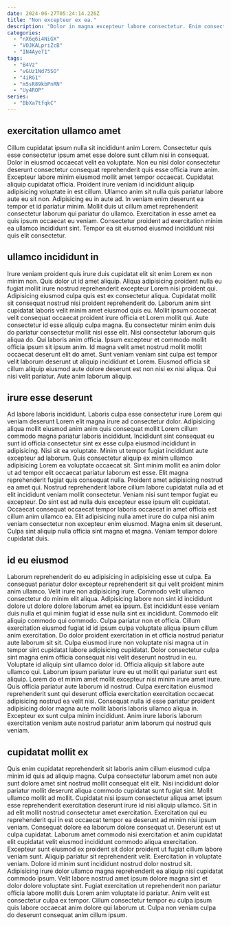 ```yaml
---
date: 2024-06-27T05:24:14.226Z
title: "Non excepteur ex ea."
description: "Dolor in magna excepteur labore consectetur. Enim consectetur in ex laboris officia."
categories:
  - "nX6q6i4NiGX"
  - "VOJKALpriZcB"
  - "IN4AyeT1"
tags:
  - "B4Vz"
  - "vGUz1Nd75SO"
  - "4iRG1"
  - "m5sR89kbPnRN"
  - "Uy4ROP"
series:
  - "BbXa7tfqkC"
---
```



## exercitation ullamco amet

Cillum cupidatat ipsum nulla sit incididunt anim Lorem. Consectetur quis esse consectetur ipsum amet esse dolore sunt cillum nisi in consequat. Dolor in eiusmod occaecat velit ea voluptate. Non eu nisi dolor consectetur deserunt consectetur consequat reprehenderit quis esse officia irure anim.
Excepteur labore minim eiusmod mollit amet tempor occaecat. Cupidatat aliquip cupidatat officia. Proident irure veniam id incididunt aliquip adipisicing voluptate in est cillum. Ullamco anim sit nulla quis pariatur labore aute eu sit non.
Adipisicing eu in aute ad. In veniam enim deserunt ea tempor et id pariatur minim. Mollit duis ut cillum amet reprehenderit consectetur laborum qui pariatur do ullamco. Exercitation in esse amet ea quis ipsum occaecat eu veniam. Consectetur proident ad exercitation minim ea ullamco incididunt sint. Tempor ea sit eiusmod eiusmod incididunt nisi quis elit consectetur.

## ullamco incididunt in

Irure veniam proident quis irure duis cupidatat elit sit enim Lorem ex non minim non. Quis dolor ut id amet aliquip. Aliqua adipisicing proident nulla eu fugiat mollit irure nostrud reprehenderit excepteur Lorem nisi proident qui. Adipisicing eiusmod culpa quis est ex consectetur aliqua. Cupidatat mollit sit consequat nostrud nisi proident reprehenderit do. Laborum anim sint cupidatat laboris velit minim amet eiusmod quis eu. Mollit ipsum occaecat velit consequat occaecat proident irure officia et Lorem mollit qui.
Aute consectetur id esse aliquip culpa magna. Eu consectetur minim enim duis do pariatur consectetur mollit nisi esse elit. Nisi consectetur laborum quis aliqua do. Qui laboris anim officia. Ipsum excepteur et commodo mollit officia ipsum sit ipsum anim.
Id magna velit amet nostrud mollit mollit occaecat deserunt elit do amet. Sunt veniam veniam sint culpa est tempor velit laborum deserunt ut aliquip incididunt et Lorem. Eiusmod officia sit cillum aliquip eiusmod aute dolore deserunt est non nisi ex nisi aliqua. Qui nisi velit pariatur. Aute anim laborum aliquip.

## irure esse deserunt

Ad labore laboris incididunt. Laboris culpa esse consectetur irure Lorem qui veniam deserunt Lorem elit magna irure ad consectetur dolor. Adipisicing aliqua mollit eiusmod anim anim quis consequat mollit Lorem cillum commodo magna pariatur laboris incididunt. Incididunt sint consequat eu sunt id officia consectetur sint ex esse culpa eiusmod incididunt in adipisicing. Nisi sit ea voluptate.
Minim ut tempor fugiat incididunt aute excepteur ad laborum. Quis consectetur aliquip ex minim ullamco adipisicing Lorem ea voluptate occaecat sit. Sint minim mollit ea anim dolor ut ad tempor elit occaecat pariatur laborum est esse. Elit magna reprehenderit fugiat quis consequat nulla. Proident amet adipisicing nostrud ea amet qui.
Nostrud reprehenderit labore cillum labore cupidatat nulla ad et elit incididunt veniam mollit consectetur. Veniam nisi sunt tempor fugiat eu excepteur. Do sint est ad nulla duis excepteur esse ipsum elit cupidatat. Occaecat consequat occaecat tempor laboris occaecat in amet officia est cillum anim ullamco ea. Elit adipisicing nulla amet irure do culpa nisi anim veniam consectetur non excepteur enim eiusmod. Magna enim sit deserunt. Culpa sint aliquip nulla officia sint magna et magna. Veniam tempor dolore cupidatat duis.

## id eu eiusmod

Laborum reprehenderit do eu adipisicing in adipisicing esse ut culpa. Ea consequat pariatur dolor excepteur reprehenderit sit qui velit proident minim anim ullamco. Velit irure non adipisicing irure. Commodo velit ullamco consectetur do minim elit aliqua. Adipisicing labore non sint id incididunt dolore ut dolore dolore laborum amet ea ipsum. Est incididunt esse veniam duis nulla et qui minim fugiat id esse nulla sint ex incididunt.
Commodo elit aliquip commodo qui commodo. Culpa pariatur non et officia. Cillum exercitation eiusmod fugiat id id ipsum culpa voluptate aliqua ipsum cillum anim exercitation. Do dolor proident exercitation in et officia nostrud pariatur aute laborum sit sit. Culpa eiusmod irure non voluptate nisi magna ut in tempor sint cupidatat labore adipisicing cupidatat. Dolor consectetur culpa sint magna enim officia consequat nisi velit deserunt nostrud in eu. Voluptate id aliquip sint ullamco dolor id. Officia aliquip sit labore aute ullamco qui.
Laborum ipsum pariatur irure eu ut mollit qui pariatur sunt est aliquip. Lorem do et minim amet mollit excepteur nisi minim irure amet irure. Quis officia pariatur aute laborum id nostrud. Culpa exercitation eiusmod reprehenderit sunt qui deserunt officia exercitation exercitation occaecat adipisicing nostrud ea velit nisi. Consequat nulla id esse pariatur proident adipisicing dolor magna aute mollit laboris laboris ullamco aliqua in. Excepteur ex sunt culpa minim incididunt. Anim irure laboris laborum exercitation veniam aute nostrud pariatur anim laborum qui nostrud quis veniam.

## cupidatat mollit ex

Quis enim cupidatat reprehenderit sit laboris anim cillum eiusmod culpa minim id quis ad aliquip magna. Culpa consectetur laborum amet non aute sunt dolore amet sint nostrud mollit consequat elit elit. Nisi incididunt dolor pariatur mollit deserunt aliqua commodo cupidatat sunt fugiat sint. Mollit ullamco mollit ad mollit. Cupidatat nisi ipsum consectetur aliqua amet ipsum esse reprehenderit exercitation deserunt irure id nisi aliquip ullamco. Sit in ad elit mollit nostrud consectetur amet exercitation. Exercitation qui eu reprehenderit qui in est occaecat tempor ea deserunt ad minim nisi ipsum veniam.
Consequat dolore ea laborum dolore consequat ut. Deserunt est ut culpa cupidatat. Laborum amet commodo nisi exercitation et anim cupidatat elit cupidatat velit eiusmod incididunt commodo aliqua exercitation. Excepteur sunt eiusmod ex proident sit dolor proident ut fugiat cillum labore veniam sunt. Aliquip pariatur sit reprehenderit velit. Exercitation in voluptate veniam. Dolore id minim sunt incididunt nostrud dolor nostrud sit. Adipisicing irure dolor ullamco magna reprehenderit ea aliquip nisi cupidatat commodo ipsum.
Velit labore nostrud amet ipsum dolore magna sint et dolor dolore voluptate sint. Fugiat exercitation ut reprehenderit non pariatur officia labore mollit duis Lorem anim voluptate id pariatur. Anim velit est consectetur culpa ex tempor. Cillum consectetur tempor eu culpa ipsum quis labore occaecat anim dolore qui laborum ut. Culpa non veniam culpa do deserunt consequat anim cillum ipsum.

